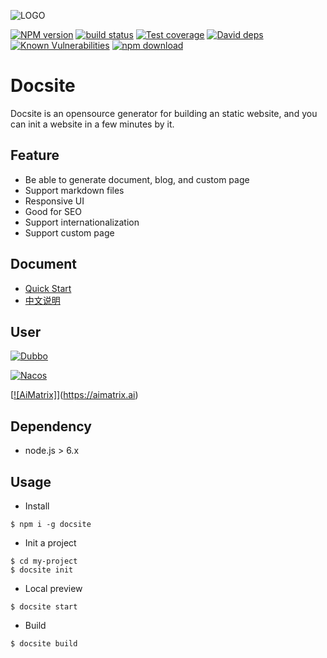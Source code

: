 ![LOGO](https://img.alicdn.com/tfs/TB1PSVuwaQoBKNjSZJnXXaw9VXa-576-95.png)

[![NPM version][npm-image]][npm-url]
[![build status][travis-image]][travis-url]
[![Test coverage][codecov-image]][codecov-url]
[![David deps][david-image]][david-url]
[![Known Vulnerabilities][snyk-image]][snyk-url]
[![npm download][download-image]][download-url]

[npm-image]: https://img.shields.io/npm/v/docsite.svg?style=flat-square
[npm-url]: https://npmjs.org/package/docsite
[travis-image]: https://img.shields.io/travis/txd-team/docsite.svg?style=flat-square
[travis-url]: https://travis-ci.org/txd-team/docsite
[codecov-image]: https://codecov.io/gh/txd-team/docsite/branch/master/graph/badge.svg
[codecov-url]: https://codecov.io/gh/txd-team/docsite
[david-image]: https://img.shields.io/david/txd-team/docsite.svg?style=flat-square
[david-url]: https://david-dm.org/txd-team/docsite
[snyk-image]: https://snyk.io/test/npm/docsite/badge.svg?style=flat-square
[snyk-url]: https://snyk.io/test/npm/docsite
[download-image]: https://img.shields.io/npm/dm/docsite.svg?style=flat-square
[download-url]: https://npmjs.org/package/docsite

# Docsite

Docsite is an opensource generator for building an static website, and you can init a website in a few minutes by it.

## Feature

- Be able to generate document, blog, and custom page
- Support markdown files
- Responsive UI
- Good for SEO 
- Support internationalization
- Support custom page

## Document

- [Quick Start](https://txd-team.github.io/docsite-doc-v1/en-us/docs/installation.html)
- [中文说明](./README_zh.md)

## User

[![Dubbo](https://gw.alicdn.com/tfs/TB17zlswBjTBKNjSZFuXXb0HFXa-300-64.png)](https://dubbo.incubator.apache.org/en-us/)


[![Nacos](https://gw.alicdn.com/tfs/TB1SxFhwpooBKNjSZFPXXXa2XXa-300-64.png)](https://nacos.io/en-us/)


[[![AiMatrix]](https://img.alicdn.com/tfs/TB1KeKlw9cqBKNjSZFgXXX_kXXa-652-116.png)](https://aimatrix.ai)

## Dependency

- node.js > 6.x

## Usage

- Install

```
$ npm i -g docsite
```

- Init a project

```
$ cd my-project
$ docsite init
```

- Local preview


```
$ docsite start
```

- Build

```
$ docsite build
```
